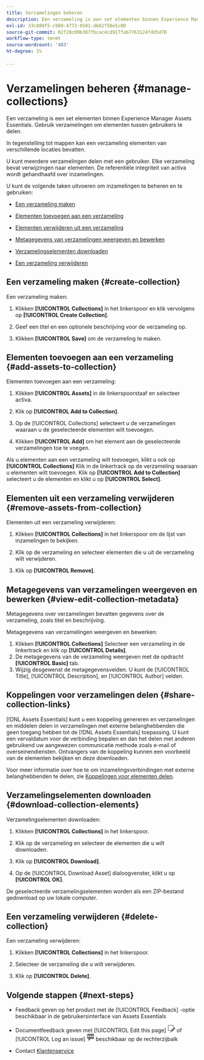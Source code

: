 ```yaml
---
title: Verzamelingen beheren
description: Een verzameling is een set elementen binnen Experience Manager Assets Essentials. Gebruik verzamelingen om elementen tussen gebruikers te delen.
exl-id: 33c889f5-c989-4772-9591-db62f50e5c80
source-git-commit: 02f28c00b387fbcac4cd917fab7763124fdd5d70
workflow-type: tm+mt
source-wordcount: '483'
ht-degree: 1%

---
```


# Verzamelingen beheren {#manage-collections}

Een verzameling is een set elementen binnen Experience Manager Assets Essentials. Gebruik verzamelingen om elementen tussen gebruikers te delen.

In tegenstelling tot mappen kan een verzameling elementen van verschillende locaties bevatten.

<!--
You can share collections with various users that are assigned different levels of privileges, including viewing, editing, and so on.
-->

U kunt meerdere verzamelingen delen met een gebruiker. Elke verzameling bevat verwijzingen naar elementen. De referentiële integriteit van activa wordt gehandhaafd over inzamelingen.

U kunt de volgende taken uitvoeren om inzamelingen te beheren en te gebruiken:

* [Een verzameling maken](#create-collection)

* [Elementen toevoegen aan een verzameling](#add-assets-to-collection)

* [Elementen verwijderen uit een verzameling](#remove-assets-from-collection)

* [Metagegevens van verzamelingen weergeven en bewerken](#view-edit-collection-metadata)

* [Verzamelingselementen downloaden](#download-collection-elements)

* [Een verzameling verwijderen](#delete-collection)

## Een verzameling maken {#create-collection}

Een verzameling maken:

1. Klikken **[!UICONTROL Collections]** in het linkerspoor en klik vervolgens op **[!UICONTROL Create Collection]**.

1. Geef een titel en een optionele beschrijving voor de verzameling op.

1. Klikken **[!UICONTROL Save]** om de verzameling te maken.

## Elementen toevoegen aan een verzameling {#add-assets-to-collection}

Elementen toevoegen aan een verzameling:

1. Klikken **[!UICONTROL Assets]** in de linkerspoorstaaf en selecteer activa.

1. Klik op **[!UICONTROL Add to Collection]**.

1. Op de [!UICONTROL Collections] selecteert u de verzamelingen waaraan u de geselecteerde elementen wilt toevoegen.

1. Klikken **[!UICONTROL Add]** om het element aan de geselecteerde verzamelingen toe te voegen.

Als u elementen aan een verzameling wilt toevoegen, klikt u ook op **[!UICONTROL Collections]** Klik in de linkertrack op de verzameling waaraan u elementen wilt toevoegen. Klik op **[!UICONTROL Add to Collection]** selecteert u de elementen en klikt u op **[!UICONTROL Select]**.

## Elementen uit een verzameling verwijderen {#remove-assets-from-collection}

Elementen uit een verzameling verwijderen:

1. Klikken **[!UICONTROL Collections]** in het linkerspoor om de lijst van inzamelingen te bekijken.

1. Klik op de verzameling en selecteer elementen die u uit de verzameling wilt verwijderen.

1. Klik op **[!UICONTROL Remove]**.

<!--

## Manage access to a collection {#manage-collection-access}

The permission management for collections function in the same manner as folders in [!DNL Assets Essentials]. Administrators can manage the access levels for collections available in the repository. As an administrator, you can create user groups and assign permissions to those groups to manage access levels. You can also delegate the permission management privileges to user groups at the collection-level.

For more information, see [Manage permissions for folders and collections](manage-permissions.md).

## Search a collection {#search-collections}

Click **[!UICONTROL Collections]** in the left rail and use the Search box to specify a text as the criteria to search for a collection. [!DNL Assets Essentials] uses the specified text to search collection names, metadata including tags defined for a collection and returns appropriate results.

>[!NOTE]
>
>Assets Essentials performs search in collections available at the root level. It does not perform search in assets and folders available in collections.

-->

## Metagegevens van verzamelingen weergeven en bewerken {#view-edit-collection-metadata}

Metagegevens over verzamelingen bevatten gegevens over de verzameling, zoals titel en beschrijving.

Metagegevens van verzamelingen weergeven en bewerken:

1. Klikken **[!UICONTROL Collections]** Selecteer een verzameling in de linkertrack en klik op **[!UICONTROL Details]**.
1. De metagegevens van de verzameling weergeven met de opdracht **[!UICONTROL Basic]** tab.
1. Wijzig desgewenst de metagegevensvelden. U kunt de [!UICONTROL Title], [!UICONTROL Description], en [!UICONTROL Author] velden.

## Koppelingen voor verzamelingen delen {#share-collection-links}

[!DNL Assets Essentials] kunt u een koppeling genereren en verzamelingen en middelen delen in verzamelingen met externe belanghebbenden die geen toegang hebben tot de [!DNL Assets Essentials] toepassing. U kunt een vervaldatum voor de verbinding bepalen en dan het delen met anderen gebruikend uw aangewezen communicatie methode zoals e-mail of overseinendiensten. Ontvangers van de koppeling kunnen een voorbeeld van de elementen bekijken en deze downloaden.

Voor meer informatie over hoe te om inzamelingsverbindingen met externe belanghebbenden te delen, zie [Koppelingen voor elementen delen](share-links-for-assets.md).

## Verzamelingselementen downloaden {#download-collection-elements}

Verzamelingselementen downloaden:

1. Klikken **[!UICONTROL Collections]** in het linkerspoor.

1. Klik op de verzameling en selecteer de elementen die u wilt downloaden.

1. Klik op **[!UICONTROL Download]**.

1. Op de [!UICONTROL Download Asset] dialoogvenster, klikt u op **[!UICONTROL OK]**.

De geselecteerde verzamelingselementen worden als een ZIP-bestand gedownload op uw lokale computer.

## Een verzameling verwijderen {#delete-collection}

Een verzameling verwijderen:

1. Klikken **[!UICONTROL Collections]** in het linkerspoor.

1. Selecteer de verzameling die u wilt verwijderen.

1. Klik op **[!UICONTROL Delete]**.

## Volgende stappen {#next-steps}

* Feedback geven op het product met de [!UICONTROL Feedback] -optie beschikbaar in de gebruikersinterface van Assets Essentials

* Documentfeedback geven met [!UICONTROL Edit this page] ![de pagina bewerken](assets/do-not-localize/edit-page.png) of [!UICONTROL Log an issue] ![een GitHub-probleem maken](assets/do-not-localize/github-issue.png) beschikbaar op de rechterzijbalk

* Contact [Klantenservice](https://experienceleague.adobe.com/?support-solution=General#support)
